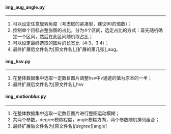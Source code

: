 #### img_aug_angle.py

---
1. 可以设定任意旋转角度（考虑框的紧凑型，建议90的倍数）；
2. 控制单个目标占整张图的占比，分为4个区间，选定占比的方式：首先随机确定一个区间，然后在此区间随机取占比；
3. 可以设定最终选取的图片的长宽比（4:3，3:4）；
4. 最终扩展后文件名为[原文件名]_[扩展的第几张]_aug。

#### img_hsv.py

---
1. 在整体数据集中选取一定数目图片调整hsv中v通道的值为原本的一半；
2. 最终扩展后文件名为[原文件名]_hsv

#### img_motionblur.py

---
1. 在整体数据集中选取一定数目图片进行整图运动模糊；
2. 共两个参数，degree模糊程度，angle模糊方向，两个参数随机排列组合；
3. 最终扩展后文件名为[原文件名]_[degree]_[angle]
